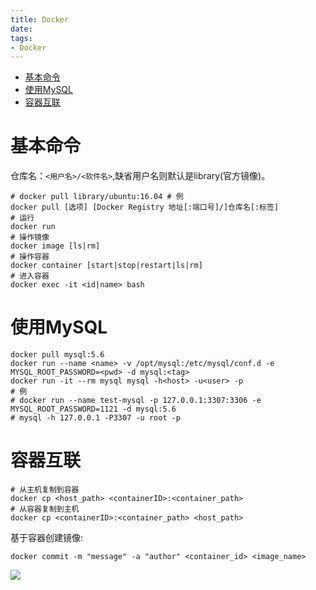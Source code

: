 ```yaml
---
title: Docker
date:
tags:
- Docker
---
```


<!-- TOC -->

- [基本命令](#基本命令)
- [使用MySQL](#使用mysql)
- [容器互联](#容器互联)

<!-- /TOC -->

# 基本命令

仓库名：`<用户名>/<软件名>`,缺省用户名则默认是library(官方镜像)。

```shell
# docker pull library/ubuntu:16.04 # 例
docker pull [选项] [Docker Registry 地址[:端口号]/]仓库名[:标签]
# 运行
docker run
# 操作镜像
docker image [ls|rm]
# 操作容器
docker container [start|stop|restart|ls|rm]
# 进入容器
docker exec -it <id|name> bash
```

# 使用MySQL

```shell
docker pull mysql:5.6
docker run --name <name> -v /opt/mysql:/etc/mysql/conf.d -e MYSQL_ROOT_PASSWORD=<pwd> -d mysql:<tag>
docker run -it --rm mysql mysql -h<host> -u<user> -p
# 例
# docker run --name test-mysql -p 127.0.0.1:3307:3306 -e MYSQL_ROOT_PASSWORD=1121 -d mysql:5.6
# mysql -h 127.0.0.1 -P3307 -u root -p
```

# 容器互联

```shell
# 从主机复制到容器
docker cp <host_path> <containerID>:<container_path>
# 从容器复制到主机
docker cp <containerID>:<container_path> <host_path>
```


基于容器创建镜像:

```shell
docker commit -m "message" -a "author" <container_id> <image_name>
```


[![](https://static.segmentfault.com/v-5b1df2a7/global/img/creativecommons-cc.svg)](https://creativecommons.org/licenses/by-nc-nd/4.0/)